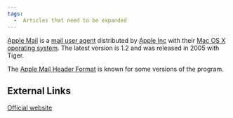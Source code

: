 ```yaml
---
tags:
  -  Articles that need to be expanded 
---
```

[Apple Mail](apple_mail.md) is a [mail user
agent](mail_user_agent.md) distributed by [Apple
Inc](apple_inc.md) with their [Mac OS X](mac_os_x.md)
[operating system](operating_system.md). The latest version is
1.2 and was released in 2005 with Tiger.

The [Apple Mail Header Format](apple_mail_header_format.md) is
known for some versions of the program.

## External Links

[Official website](http://www.apple.com/macosx/features/mail/)